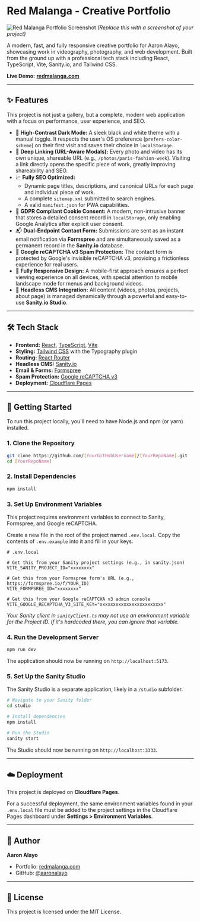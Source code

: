# Red Malanga - Creative Portfolio

![Red Malanga Portfolio Screenshot](./screenshot.png)
*(Replace this with a screenshot of your project)*

A modern, fast, and fully responsive creative portfolio for Aaron Alayo, showcasing work in videography, photography, and web development. Built from the ground up with a professional tech stack including React, TypeScript, Vite, Sanity.io, and Tailwind CSS.

**Live Demo:** [**redmalanga.com**](https://redmalanga.com)

---

## ✨ Features

This project is not just a gallery, but a complete, modern web application with a focus on performance, user experience, and SEO.

*   🎨 **High-Contrast Dark Mode:** A sleek black and white theme with a manual toggle. It respects the user's OS preference (`prefers-color-scheme`) on their first visit and saves their choice in `localStorage`.
*   🔗 **Deep Linking (URL-Aware Modals):** Every photo and video has its own unique, shareable URL (e.g., `/photos/paris-fashion-week`). Visiting a link directly opens the specific piece of work, greatly improving shareability and SEO.
*   📈 **Fully SEO Optimized:**
    *   Dynamic page titles, descriptions, and canonical URLs for each page and individual piece of work.
    *   A complete `sitemap.xml` submitted to search engines.
    *   A valid `manifest.json` for PWA capabilities.
*   🍪 **GDPR Compliant Cookie Consent:** A modern, non-intrusive banner that stores a detailed consent record in `localStorage`, only enabling Google Analytics after explicit user consent.
*   📬 **Dual-Endpoint Contact Form:** Submissions are sent as an instant email notification via **Formspree** and are simultaneously saved as a permanent record in the **Sanity.io** database.
*   🤖 **Google reCAPTCHA v3 Spam Protection:** The contact form is protected by Google's invisible reCAPTCHA v3, providing a frictionless experience for real users.
*   📱 **Fully Responsive Design:** A mobile-first approach ensures a perfect viewing experience on all devices, with special attention to mobile landscape mode for menus and background videos.
*   🚀 **Headless CMS Integration:** All content (videos, photos, projects, about page) is managed dynamically through a powerful and easy-to-use **Sanity.io Studio**.

---

## 🛠️ Tech Stack

*   **Frontend:** [React](https://reactjs.org/), [TypeScript](https://www.typescriptlang.org/), [Vite](https://vitejs.dev/)
*   **Styling:** [Tailwind CSS](https://tailwindcss.com/) with the Typography plugin
*   **Routing:** [React Router](https://reactrouter.com/)
*   **Headless CMS:** [Sanity.io](https://www.sanity.io/)
*   **Email & Forms:** [Formspree](https://formspree.io/)
*   **Spam Protection:** [Google reCAPTCHA v3](https://www.google.com/recaptcha/about/)
*   **Deployment:** [Cloudflare Pages](https://pages.cloudflare.com/)

---

## 🚀 Getting Started

To run this project locally, you'll need to have Node.js and npm (or yarn) installed.

### 1. Clone the Repository

```bash
git clone https://github.com/[YourGitHubUsername]/[YourRepoName].git
cd [YourRepoName]
```

### 2. Install Dependencies

```bash
npm install
```

### 3. Set Up Environment Variables

This project requires environment variables to connect to Sanity, Formspree, and Google reCAPTCHA.

Create a new file in the root of the project named `.env.local`. Copy the contents of `.env.example` into it and fill in your keys.

```env
# .env.local

# Get this from your Sanity project settings (e.g., in sanity.json)
VITE_SANITY_PROJECT_ID="xxxxxxxx"

# Get this from your Formspree form's URL (e.g., https://formspree.io/f/YOUR_ID)
VITE_FORMPSREE_ID="xxxxxxxx"

# Get this from your Google reCAPTCHA v3 admin console
VITE_GOOGLE_RECAPTCHA_V3_SITE_KEY="xxxxxxxxxxxxxxxxxxxxxxxx"
```

*Your Sanity client in `sanityClient.ts` may not use an environment variable for the Project ID. If it's hardcoded there, you can ignore that variable.*

### 4. Run the Development Server

```bash
npm run dev
```

The application should now be running on `http://localhost:5173`.

### 5. Set Up the Sanity Studio

The Sanity Studio is a separate application, likely in a `/studio` subfolder.

```bash
# Navigate to your Sanity folder
cd studio

# Install dependencies
npm install

# Run the Studio
sanity start
```

The Studio should now be running on `http://localhost:3333`.

---

## ☁️ Deployment

This project is deployed on **Cloudflare Pages**.

For a successful deployment, the same environment variables found in your `.env.local` file must be added to the project settings in the Cloudflare Pages dashboard under **Settings > Environment Variables**.

---

## 👤 Author

**Aaron Alayo**

*   Portfolio: [redmalanga.com](https://redmalanga.com)
*   GitHub: [@aaronalayo](https://github.com/aaronalayo)

---

## 📄 License

This project is licensed under the MIT License.